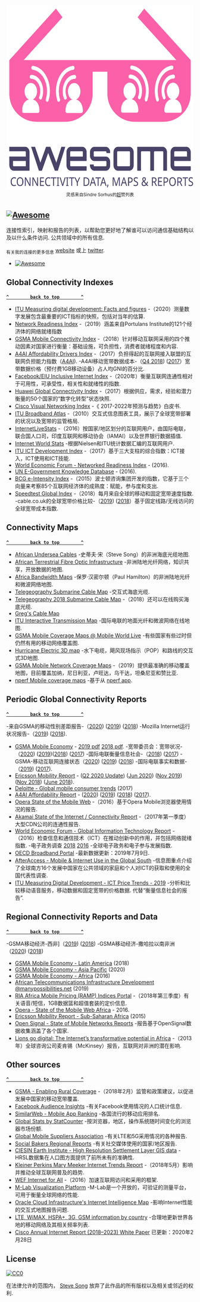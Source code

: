 <div class="github-widget" data-repo="stevesong/awesome-connectivity-info"></div>
<script async src="https://pagead2.googlesyndication.com/pagead/js/adsbygoogle.js"></script><ins class="adsbygoogle" style="display:block" data-ad-client="ca-pub-6890694312814945" data-ad-slot="5473692530" data-ad-format="auto"  data-full-width-responsive="true"></ins><script>(adsbygoogle = window.adsbygoogle || []).push({});</script>
<div align="center">
  <img width="605" height="495" src="https://raw.githubusercontent.com/stevesong/awesome-connectivity-info/master/images/awesome-connectivity-logo.svg?sanitize=true" alt="Awesome Connectivity Logo">
  <br>
  <sup>灵感来自Sindre Sorhus的<a href="https://awesome.re">超</a>赞列表</sup>
  <br>
</div>

## [![Awesome](https://awesome.re/badge-flat.svg)](https://awesome.re)

连接性索引，映射和报告的列表，以帮助您更好地了解谁可以访问通信基础结构以及以什么条件访问. 公共领域中的所有信息.

<sub>有关我的连接的更多信息</sub> [website](https://manypossibilities.net) 或上 [twitter](https://twitter.com/stevesong).</sub>


- [![Awesome](https://awesome.re)](#awesomehttpsawesomerebadge-flatsvghttpsawesomere)

<!-- BEGIN RESOURCE LIST -->

## Global Connectivity Indexes 

**[`^        back to top        ^`](#)**

- [ITU Measuring digital development: Facts and figures](https://www.itu.int/en/ITU-D/Statistics/Pages/facts/default.aspx) -（2020）测量数字发展包含最重要的ICT指标的快照，包括对当年的估算. 
- [Network Readiness Index](https://networkreadinessindex.org/) -（2019）涵盖来自Portulans Institute的121个经济体的网络就绪指数
- [GSMA Mobile Connectivity Index](https://www.mobileconnectivityindex.com/) -（2018）针对移动互联网采用的四个推动因素对国家进行衡量：基础设施，可负担性，消费者就绪程度和内容.
- [A4AI Affordability Drivers Index](http://a4ai.org/affordability-report/data/) -（2017）负担得起的互联网接入联盟的互联网负担能力指数（[A4AI](https://a4ai.org)).
-A4AI移动宽带数据成本-（[Q4 2018](https://a4ai.org/extra/mobile_broadband_pricing_usd-2018Q4)) ([2017](https://a4ai.org/mobile-broadband-pricing-data/)）宽带数据价格（预付费1GB移动设备）占人均GNI的百分比.
- [Facebook/EIU Inclusive Internet Index](https://theinclusiveinternet.eiu.com/) -（2020年）衡量互联网连通性相对于可用性，可承受性，相关性和就绪性的指数.
- [Huawei Global Connectivity Index](http://www.huawei.com/minisite/gci/en/) -（2017）根据供应，需求，经验和潜力衡量的50个国家的“数字化转型”状态快照.
- [Cisco Visual Networking Index](https://www.cisco.com/c/en/us/solutions/service-provider/visual-networking-index-vni/index.html) -《 2017-2022年预测与趋势》白皮书.
- [ITU Broadband Atlas](https://www.itu.int/ITU-D/treg/atlas/broadbandatlas.asp) -（2010）交互式信息图表工具，展示了全球宽带部署的状况以及宽带的监管格局.
- [InternetLiveStats](http://www.internetlivestats.com/internet-users-by-country/) -（2016）按国家/地区划分的互联网用户，由国际电联，联合国人口司，印度互联网和移动协会（IAMAI）以及世界银行数据插值.
- [Internet World Stats](https://www.internetworldstats.com/) -根据Nielsen和ITU统计数据汇编的互联网用户.
- [ITU ICT Development Index](http://www.itu.int/net4/ITU-D/idi/) -（2017）基于三大支柱的综合指数：ICT接入，ICT使用和ICT技能.
- [World Economic Forum - Networked Readiness Index](http://reports.weforum.org/global-information-technology-report-2016/networked-readiness-index/) - (2016).
- [UN E-Government Knowledge Database](https://publicadministration.un.org/egovkb/en-us/Data-Center) - (2016).
- [BCG e-Intensity Index](https://www.bcg.com/publications/interactives/bcg-e-intensity-index.aspx) -（2015）波士顿咨询集团开发的指数，它基于三个向量来考察85个互联网经济体的成熟度：赋能，参与度和支出.
- [Speedtest Global Index](http://www.speedtest.net/global-index) -（2018）每月来自全球的移动和固定宽带速度指数.
-cable.co.uk的全球宽带价格比较-（[2019](https://www.cable.co.uk/broadband/speed/worldwide-speed-league/)) ([2018](https://www.cable.co.uk/broadband/pricing/worldwide-comparison/)）基于固定线路/无线访问的全球宽带成本指数.

## Connectivity Maps

**[`^        back to top        ^`](#)**

- [African Undersea Cables](https://manypossibilities.net/african-undersea-cables/) -史蒂夫·宋（Steve Song）的非洲海底光缆地图.
- [African Terrestrial Fibre Optic Infrastructure](https://afterfibre.nsrc.org/) -非洲陆地光纤网络，知识共享，开放数据的地图.
- [Africa Bandwidth Maps](http://www.africabandwidthmaps.com/) -保罗·汉密尔顿（Paul Hamilton）的非洲陆地光纤和微波网络地图.
- [Telegeography Submarine Cable Map](https://www.submarinecablemap.com/) -交互式海底光缆.
- [Telegeography 2018 Submarine Cable Map](http://submarine-cable-map-2018.telegeography.com/) -（2018）还可以在线购买海底光缆.
- [Greg's Cable Map](http://cablemap.info/)
- [ITU Interactive Transmission Map](http://www.itu.int/itu-d/tnd-map-public/) -国际电联的地面光纤和微波网络在线地图.
- [GSMA Mobile Coverage Maps @ Mobile World Live](http://maps.mobileworldlive.com/) -有些国家有些过时但仍然有用的移动网络覆盖图.
- [Hurricane Electric 3D map](http://he.net/3d-map/) -水下电缆，飓风现场指示（POP）和路线的交互式3D地图.
- [GSMA Mobile Network Coverage Maps](https://www.mobilecoveragemaps.com) -（2019）提供最准确的移动覆盖地图，目前覆盖加纳，尼日利亚，卢旺达，乌干达，坦桑尼亚和赞比亚.
- [nperf Mobile coverage maps](https://www.nperf.com/en/map) -基于从 [nperf app](https://www.nperf.com/en/nperf-applications/).

## Periodic Global Connectivity Reports

**[`^        back to top        ^`](#)**

-来自GSMA的移动性别差距报告-（[2020](https://www.gsma.com/mobilefordevelopment/wp-content/uploads/2020/02/GSMA-The-Mobile-Gender-Gap-Report-2020.pdf)) ([2019](https://www.gsma.com/mobilefordevelopment/wp-content/uploads/2019/03/GSMA-Connected-Women-The-Mobile-Gender-Gap-Report-2019.pdf)) ([2018](https://www.gsma.com/mobilefordevelopment/wp-content/uploads/2018/04/GSMA_The_Mobile_Gender_Gap_Report_2018_32pp_WEBv7.pdf))
-Mozilla Internet运行状况报告-（[2019](https://internethealthreport.org/2019/)) ([2018](https://internethealthreport.org/2018/)).
- [GSMA Mobile Economy](https://www.gsma.com/mobileeconomy/) - [2019 pdf](https://manypossibilities.net/report-archives/GSMA_The_Mobile_Economy_2019.pdf) [2018 pdf](https://manypossibilities.net/report-archives/GSMA_The_Mobile_Economy_2018.pdf).
-宽带委员会：宽带状况-（[2020](https://www.itu.int/dms_pub/itu-s/opb/pol/S-POL-BROADBAND.21-2020-PDF-E.pdf)) ([2019](https://www.broadbandcommission.org/Documents/StateofBroadband19.pdf))([2018](https://www.broadbandcommission.org/publications/Pages/SOB-2018.aspx))  ([2017](http://www.broadbandcommission.org/publications/Pages/SOB-2017.aspx))
-国际电联衡量信息社会-（[2018](https://www.itu.int/en/ITU-D/Statistics/Documents/events/wtis2018/MISR-2018-Vol-1-E.PDF))  ([2017](https://www.itu.int/en/ITU-D/Statistics/Pages/publications/mis2017.aspx))
-GSMA-移动互联网连接状态（[2020](https://www.gsma.com/r/wp-content/uploads/2020/09/GSMA-State-of-Mobile-Internet-Connectivity-Report-2020.pdf)) ([2019](https://www.gsma.com/mobilefordevelopment/wp-content/uploads/2019/07/GSMA-State-of-Mobile-Internet-Connectivity-Report-2019.pdf)) ([2018](https://www.gsma.com/mobilefordevelopment/wp-content/uploads/2018/09/State-of-Mobile-Internet-Connectivity-2018.pdf))
-国际电联事实和数据-（[2019](https://www.itu.int/en/ITU-D/Statistics/Documents/facts/FactsFigures2019.pdf)) ([2017](https://www.itu.int/en/ITU-D/Statistics/Documents/facts/ICTFactsFigures2017.pdf)).
- [Ericsson Mobility Report](https://www.ericsson.com/en/mobility-report) - ([Q2 2020 Update](https://www.ericsson.com/4a4e5d/assets/local/mobility-report/documents/2020/emr-q2-update-03092020.pdf)) ([Jun 2020](https://www.ericsson.com/49c840/assets/local/mobility-report/documents/2020/june2020-ericsson-mobility-report.pdf)) ([Nov 2019](https://www.ericsson.com/en/mobility-report/reports/november-2019)) ([Nov 2018](https://www.ericsson.com/assets/local/mobility-report/documents/2018/ericsson-mobility-report-november-2018.pdf)) ([June 2018](https://www.ericsson.com/assets/local/mobility-report/documents/2018/ericsson-mobility-report-june-2018.pdf)).
- [Deloitte - Global mobile consumer trends](https://www2.deloitte.com/global/en/pages/technology-media-and-telecommunications/articles/gx-global-mobile-consumer-trends.html) (2017)
- [A4AI Affordability Report](http://a4ai.org/affordability-report/report/) - ([2020](https://a4ai.org/affordability-report/report/2020/)) ([2019](https://a4ai.org/affordability-report/report/2019/)) ([2018](http://1e8q3q16vyc81g8l3h3md6q5f5e-wpengine.netdna-ssl.com/wp-content/uploads/2018/10/A4AI-2018-Affordability-Report.pdf)) ([2017](http://a4ai.org/affordability-report/report/2017)).
- [Opera State of the Mobile Web](https://blogs.opera.com/news/wp-content/uploads/sites/2/2016/11/SMWAfrica-Opera-report-2016-01-WEB-1.pdf) -（2016）基于Opera Mobile浏览器使用情况的报告.
- [Akamai State of the Internet / Connectivity Report](https://www.akamai.com/uk/en/multimedia/documents/state-of-the-internet/q1-2017-state-of-the-internet-connectivity-report.pdf) -（2017年第一季度）大型CDN公司的连通性报告.
- [World Economic Forum - Global Information Technology Report](http://reports.weforum.org/global-information-technology-report-2016/) -（2016）检查信息和通信技术（ICT）在推动创新中的作用，并包括网络就绪指数.
-电子政务调查 [2018](https://publicadministration.un.org/egovkb/en-us/Reports/UN-E-Government-Survey-2018) [2016](https://publicadministration.un.org/egovkb/en-us/Reports/UN-E-Government-Survey-2016) -全球电子政务和电子参与发展指数. 
- [OECD Broadband Portal](https://www.oecd.org/internet/broadband/broadband-statistics/) -最新数据更新：2019年7月9日.
- [AfterAccess - Mobile & Internet Use in the Global South](http://afteraccess.net/wp-content/uploads/After-Access-Website-layout-r1.pdf) -信息图重点介绍了全球南方16个发展中国家在公共领域的家庭和个人对ICT的获取和使用的全国代表性调查.
- [ITU Measuring Digital Development - ICT Price Trends - 2019](https://www.itu.int/en/ITU-D/Statistics/Documents/publications/prices2019/ITU_ICTpriceTrends_2019.pdf)  -分析和比较移动语音服务，移动数据和固定宽带的价格数据. 代替“衡量信息社会的报告”.


## Regional Connectivity Reports and Data

**[`^        back to top        ^`](#)**

-GSMA移动经济-西非]（[2019](https://www.gsma.com/r/mobileeconomy/west-africa/)) ([2018](https://www.gsma.com/subsaharanafrica/wp-content/uploads/2018/11/2018-04-11-e568fe9e710ec776d82c04e9f6760adb.pdf))
-GSMA移动经济-撒哈拉以南非洲（[2020](https://www.gsma.com/mobileeconomy/wp-content/uploads/2020/09/GSMA_MobileEconomy2020_SSA_Eng.pdf)) ([2018](https://policy.communitynetworks.group/_media/gsma_mobile_economy-ssa_2018.pdf))
- [GSMA Mobile Economy - Latin America](https://www.gsma.com/r/mobileeconomy/latam/) (2018)
- [GSMA Mobile Economy - Asia Pacific](https://www.gsma.com/mobileeconomy/wp-content/uploads/2020/06/GSMA_MobileEconomy_2020_AsiaPacific.pdf) (2020)
- [GSMA Mobile Economy - Africa](https://www.gsma.com/mobileeconomy/africa/) (2016)
- [African Telecommunications Infrastructure Development @manypossibilities.net](https://manypossibilities.net/series/africa-telecom-infrastructure/) (2019)
- [RIA Africa Mobile Pricing (RAMP) Indices Portal](https://researchictafrica.net/ramp_indices_portal/) -（2018年第三季度）有关语音/短信，1GB数据篮和超值套装的定价信息.
- [Opera - State of the Mobile Web Africa](https://blogs.opera.com/news/wp-content/uploads/sites/2/2016/11/SMWAfrica-Opera-report-2016-01-WEB-1.pdf) - 2016.
- [Ericsson Mobility Report - Sub-Saharan Africa](https://manypossibilities.net/report-archives/EricssonMobilityReport-nov-2015-regional-report-sub-saharan-africa.pdf) (2015)
- [Open Signal - State of Mobile Networks Reports](http://opensignal.com/reports/) -报告基于OpenSignal数据收集涵盖了各个国家.
- [Lions go digital: The Internet’s transformative potential in Africa](https://www.mckinsey.com/industries/high-tech/our-insights/lions-go-digital-the-internets-transformative-potential-in-africa) -（2013年）全球咨询公司麦肯锡（McKinsey）报告，互联网对非洲的潜在影响.

## Other sources

**[`^        back to top        ^`](#)**

- [GSMA - Enabling Rural Coverage](https://www.gsma.com/mobilefordevelopment/wp-content/uploads/2018/02/Enabling_Rural_Coverage_English_February_2018.pdf) -（2018年2月）监管和政策建议，以促进发展中国家的移动宽带覆盖.
- [Facebook Audience Insights](https://www.facebook.com/ads/audience-insights/) -有关Facebook使用情况的人口统计信息.
- [SimilarWeb - Mobile App Ranking](https://www.similarweb.com/apps/top/google/app-index/us/all/top-free) -各国流行的移动应用排名.
- [Global Stats by StatCounter](http://gs.statcounter.com/) -按浏览器，地区，操作系统随时间变化的浏览器市场份额.
- [Global Mobile Suppliers Association](https://gsacom.com/) -有关LTE和5G采用情况的各种报告.
- [Social Bakers Regional Reports](https://www.socialbakers.com/resources/reports/) -有关社交媒体使用的国家/地区报告.
- [CIESIN Earth Institute - High Resolution Settlement Layer GIS data](https://ciesin.columbia.edu/data/hrsl/) -HRSL数据集在人口图方面提供了前所未有的准确性.
- [Kleiner Perkins Mary Meeker Internet Trends Report](https://www.kleinerperkins.com/perspectives/internet-trends-report-2018/) -（2018年5月）影响并推动全球互联网普及的趋势.
- [WEF Internet for All](https://www.weforum.org/reports/internet-for-all-a-framework-for-accelerating-internet-access-and-adoption/) -（2016）加速互联网访问和采用的框架.
- [M-Lab Visualization Platform](https://www.measurementlab.net/visualizations/) -M-Lab是一个开放的，可验证的测量平台，可用于衡量全球网络的性能. 
- [Oracle Cloud Infrastructure's Internet Intelligence Map](https://internetintel.oracle.com/about.html) -影响Internet性能的交互式地图报告问题.
- [LTE, WiMAX, HSPA+, 3G, GSM information by country](https://www.worldtimezone.com/4g.html) -合理地更新世界各地的移动网络及其相关频率列表.
- [Cisco Annual Internet Report (2018–2023) White Paper](https://www.cisco.com/c/en/us/solutions/collateral/executive-perspectives/annual-internet-report/white-paper-c11-741490.html) 已更新：2020年2月28日
  
<!-- END RESOURCE LIST -->  

## License

[![CC0](http://mirrors.creativecommons.org/presskit/buttons/88x31/svg/cc-zero.svg)](https://creativecommons.org/publicdomain/zero/1.0/)

在法律允许的范围内， [Steve Song](https://manypossibilities.net) 放弃了此作品的所有版权以及相关或邻近的权利.
